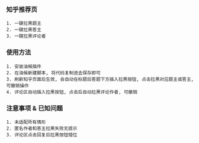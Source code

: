 ### 知乎推荐页
    1. 一键拉黑题主
    2. 一键拉黑答主 
    3. 一键拉黑评论者


### 使用方法
    1. 安装油候插件
    2. 在油候新建脚本, 将代码复制进去保存即可
    3. 刷新知乎页面后生效, 会自动在标题后答题下方插入拉黑按钮, 点击拉黑对应题主或答主, 可撤销操作
    4. 评论区自动插入拉黑按钮, 点击后自动拉黑评论作者, 可撤销

### 注意事项 & 已知问题
    1. 未适配所有情形
    2. 匿名作者和答主拉黑失败无提示
    3. 评论区点击回复后拉黑按钮错位
